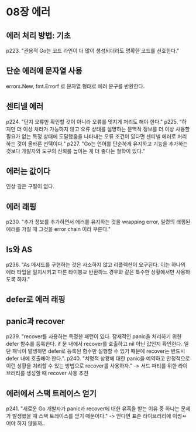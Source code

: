 # 08장 에러

## 에러 처리 방법: 기초

p223. "관용적 Go는 코드 라인이 더 많이 생성되더라도 명확한 코드를 선호한다."

## 단순 에러에 문자열 사용

errors.New, fmt.Errorf 로 문자열 형태로 에러 문구를 반환한다.

## 센티넬 에러

p224. "단지 오류만 확인할 것이 아니라 오류를 멋지게 처리도 해야 한다."
p225. "하지만 더 이상 처리가 가능하지 않고 오류 상태를 설명하는 문맥적 정보를 더 이상 사용할 필요가 없는 특정 상태에 도달했음을 나타내는 오류 조건이 있다면 센티넬 에러로 처리하는 것이 올바른 선택이다."
p227. "Go는 언어를 단순하게 유지하고 기능을 추가하는 것보다 개발자와 도구의 신뢰를 높이는 게 더 좋다는 철학이 있다."

## 에러는 값이다
 
인상 깊은 구절이 없다.

## 에러 래핑

p230. "추가 정보를 추가하면서 에러를 유지하는 것을 wrapping error, 일련의 래핑된 에러를 가질 때 그것을 error chain 이라 부른다."

## Is와 AS

p236. "As 메서드를 구현하는 것은 사소하지 않고 리플렉션이 요구된다. 이는 하나의 에러 타입을 일치시키고 다른 타이븡ㄹ 반환하느 경우와  같은 특수한 상황에서만 사용하도록 하자."

## defer로 에러 래핑

## panic과 recover

p239. "recover를 사용하는 특정한 패턴이 있다. 잠재적인 panic을 처리하기 위한 defer 함수를 등록한다. if 문 내에서 recover를 호출하고 nil 아닌 값인지 확인한다. 일단 패닉이 발생하면 defer로 등록된 함수만 실행할 수 있기 때문에 recover는 반드시 defer 내에 호출해야 한다.".
p240. "치명적 상황에 대한 panic을 예약하고 안정적으로 이런 상황을 처리할 수 있는 방법으로 recover를 사용하자."
-> 서드 파티를 위한 라이브러리를 생성할 때 recover 사용 추천

## 에러에서 스택 트레이스 얻기

p241. "새로운 Go 개발자가 panic과 recover에 대한 유혹을 받는 이유 중 하나는 문제가 발생했을 때 스택 트레이스를 얻기 때문이다." -> 안다면 표준 라이브러리에 이썽ㅆ어야 하지 않을까..
